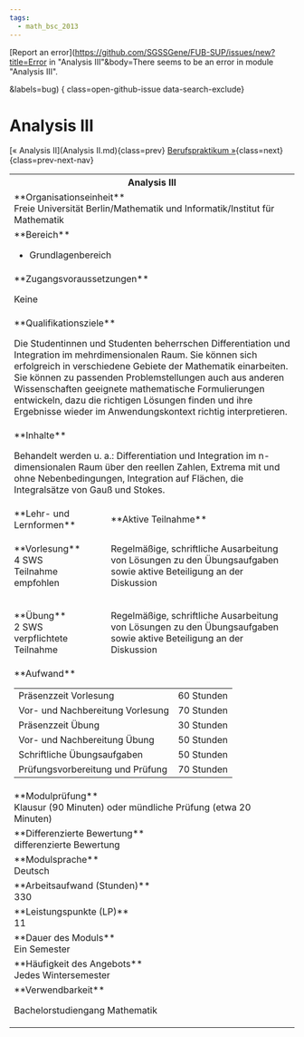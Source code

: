 ```yaml
---
tags:
  - math_bsc_2013
---
```

[Report an error](https://github.com/SGSSGene/FUB-SUP/issues/new?title=Error in "Analysis III"&body=There seems to be an error in module "Analysis III".

<Describe here a slightly more detailed description of what is wrong>&labels=bug)
{ class=open-github-issue data-search-exclude}

# Analysis III

[« Analysis II](Analysis II.md){class=prev}
[Berufspraktikum »](Berufspraktikum.md){class=next}
{class=prev-next-nav}

<table markdown id="moduledesc">
<tr markdown class="moduledesc_head"><th colspan="2">Analysis III </th></tr>
<tr markdown><td colspan="2">**Organisationseinheit**   <br>Freie Universität Berlin/Mathematik und Informatik/Institut für Mathematik</td></tr>

<tr markdown><td colspan="2">**Bereich**<br>


- Grundlagenbereich

</td></tr>

<tr markdown><td colspan="2">**Zugangsvoraussetzungen** <br>

Keine


</td></tr>
<tr markdown><td colspan="2">**Qualifikationsziele**    <br>

Die Studentinnen und Studenten beherrschen Differentiation und Integration
im mehrdimensionalen Raum. Sie können sich erfolgreich in verschiedene
Gebiete der Mathematik einarbeiten. Sie können zu passenden
Problemstellungen auch aus anderen Wissenschaften geeignete mathematische
Formulierungen entwickeln, dazu die richtigen Lösungen finden und ihre
Ergebnisse wieder im Anwendungskontext richtig interpretieren.


</td></tr>
<tr markdown><td colspan="2">**Inhalte**                <br>

Behandelt werden u. a.: Differentiation und Integration im n-dimensionalen
Raum über den reellen Zahlen, Extrema mit und ohne Nebenbedingungen,
Integration auf Flächen, die Integralsätze von Gauß und Stokes.


</td></tr>

<tr markdown><td>**Lehr- und Lernformen**</td><td>**Aktive Teilnahme**</td></tr>
<tr markdown><td> **Vorlesung** <br>4 SWS <br> Teilnahme empfohlen</td><td>

Regelmäßige, schriftliche Ausarbeitung von Lösungen zu den Übungsaufgaben sowie aktive Beteiligung an der Diskussion
</td></tr>
<tr markdown><td> **Übung** <br>2 SWS <br> verpflichtete Teilnahme</td><td>

Regelmäßige, schriftliche Ausarbeitung von Lösungen zu den Übungsaufgaben sowie aktive Beteiligung an der Diskussion
</td></tr>
<tr markdown><td colspan="2">**Aufwand**                <br>
<table class="aufwand_table">
<tr><td>Präsenzzeit Vorlesung</td><td>60 Stunden</td></tr>
<tr><td>Vor- und Nachbereitung Vorlesung</td><td>70 Stunden</td></tr>
<tr><td>Präsenzzeit Übung</td><td>30 Stunden</td></tr>
<tr><td>Vor- und Nachbereitung Übung</td><td>50 Stunden</td></tr>
<tr><td>Schriftliche Übungsaufgaben</td><td>50 Stunden</td></tr>
<tr><td>Prüfungsvorbereitung und Prüfung</td><td>70 Stunden</td></tr>
</table>

</td></tr>
<tr markdown><td colspan="2">**Modulprüfung**             <br>Klausur (90 Minuten) oder mündliche Prüfung (etwa 20 Minuten)


</td></tr>
<tr markdown><td colspan="2">**Differenzierte Bewertung** <br>differenzierte Bewertung

</td></tr>
<tr markdown><td colspan="2">**Modulsprache**             <br>Deutsch</td></tr>
<tr markdown><td colspan="2">**Arbeitsaufwand (Stunden)** <br>330</td></tr>
<tr markdown><td colspan="2">**Leistungspunkte (LP)**     <br>11</td></tr>
<tr markdown><td colspan="2">**Dauer des Moduls**         <br>Ein Semester</td></tr>
<tr markdown><td colspan="2">**Häufigkeit des Angebots**  <br>Jedes Wintersemester</td></tr>
<tr markdown><td colspan="2">**Verwendbarkeit**           <br>

Bachelorstudiengang Mathematik


</td></tr>

</table>
